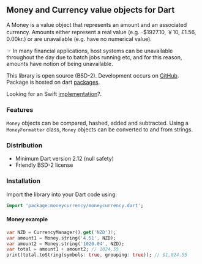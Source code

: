 ## Money and Currency value objects for Dart

A Money is a value object that represents an amount and an associated currency. Amounts either represent a real value 
(e.g. -$1927.10, ￥10, £1.56, 0.00kr.) or are unavailable (e.g. have no numerical value).

☞ In many financial applications, host systems can be unavailable throughout the day due to batch jobs running etc, 
and for this reason, amounts have notion of being unavailable.

This library is open source (BSD-2). Development occurs on [GitHub](https://github.com/electricbolt/dart-money).
Package is hosted on dart [packages](https://pub.dev/packages/money).

Looking for an Swift [implementation](https://github.com/electricbolt/corekit)?.

### Features

`Money` objects can be compared, hashed, added and subtracted. Using a `MoneyFormatter` class, `Money` objects can be 
converted to and from strings.

### Distribution

* Minimum Dart version 2.12 (null safety)
* Friendly BSD-2 license

### Installation

Import the library into your Dart code using:

```dart
import 'package:moneycurrency/moneycurrency.dart';
```

#### Money example

```dart
var NZD = CurrencyManager().get('NZD')!;
var amount1 = Money.string('4.51', NZD);
var amount2 = Money.string('1020.04', NZD);
var total = amount1 + amount2; // 1024.55
print(total.toString(symbols: true, grouping: true)); // $1,024.55
```
